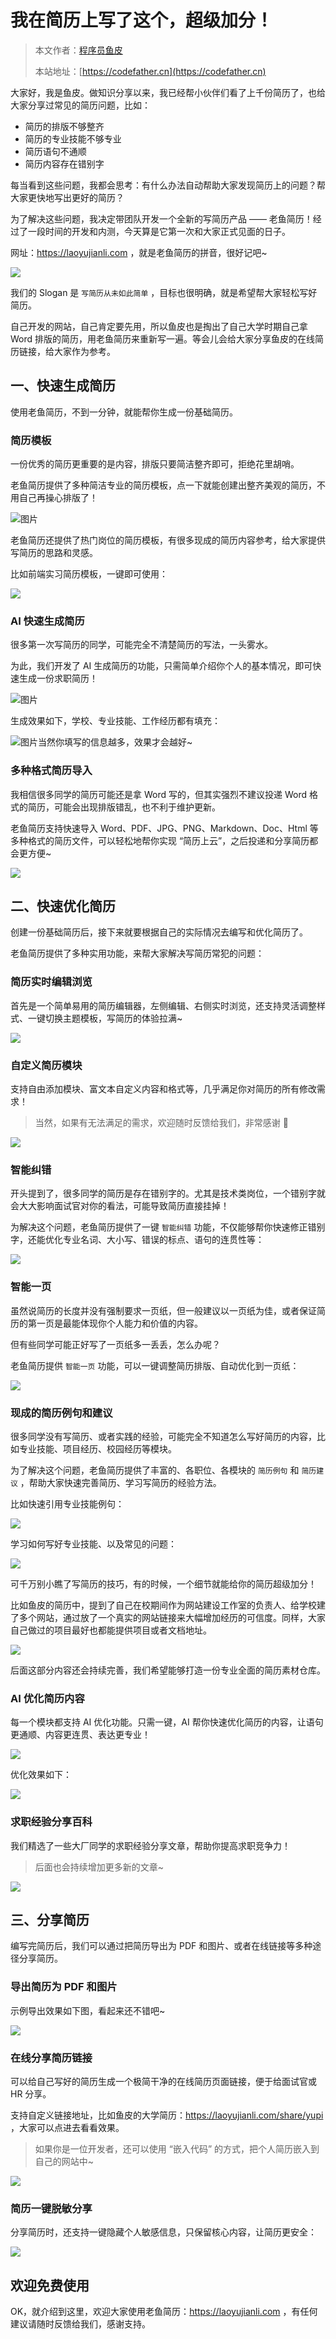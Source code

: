 # 我在简历上写了这个，超级加分！

> 本文作者：[程序员鱼皮](https://yuyuanweb.feishu.cn/wiki/Abldw5WkjidySxkKxU2cQdAtnah)
>
> 本站地址：[https://codefather.cn](https://codefather.cn)

大家好，我是鱼皮。做知识分享以来，我已经帮小伙伴们看了上千份简历了，也给大家分享过常见的简历问题，比如：

- 简历的排版不够整齐
- 简历的专业技能不够专业
- 简历语句不通顺
- 简历内容存在错别字

每当看到这些问题，我都会思考：有什么办法自动帮助大家发现简历上的问题？帮大家更快地写出更好的简历？

为了解决这些问题，我决定带团队开发一个全新的写简历产品 —— 老鱼简历！经过了一段时间的开发和内测，今天算是它第一次和大家正式见面的日子。

网址：https://laoyujianli.com ，就是老鱼简历的拼音，很好记吧~

![](https://yupi-picture-1256524210.cos.ap-shanghai.myqcloud.com/1/4a9bf650-5da5-4988-a605-af809e6262ef.png)

我们的 Slogan 是 `写简历从未如此简单` ，目标也很明确，就是希望帮大家轻松写好简历。

自己开发的网站，自己肯定要先用，所以鱼皮也是掏出了自己大学时期自己拿 Word 排版的简历，用老鱼简历来重新写一遍。等会儿会给大家分享鱼皮的在线简历链接，给大家作为参考。



## 一、快速生成简历

使用老鱼简历，不到一分钟，就能帮你生成一份基础简历。



### 简历模板

一份优秀的简历更重要的是内容，排版只要简洁整齐即可，拒绝花里胡哨。

老鱼简历提供了多种简洁专业的简历模板，点一下就能创建出整齐美观的简历，不用自己再操心排版了！

![图片](https://yupi-picture-1256524210.cos.ap-shanghai.myqcloud.com/640-20231007213503893.png)

老鱼简历还提供了热门岗位的简历模板，有很多现成的简历内容参考，给大家提供写简历的思路和灵感。

比如前端实习简历模板，一键即可使用：

![](https://yupi-picture-1256524210.cos.ap-shanghai.myqcloud.com/1/image-20230927132442244.png)



### AI 快速生成简历

很多第一次写简历的同学，可能完全不清楚简历的写法，一头雾水。

为此，我们开发了 AI 生成简历的功能，只需简单介绍你个人的基本情况，即可快速生成一份求职简历！

![图片](https://yupi-picture-1256524210.cos.ap-shanghai.myqcloud.com/640-20231007213540601.png)

生成效果如下，学校、专业技能、工作经历都有填充：

![图片](https://yupi-picture-1256524210.cos.ap-shanghai.myqcloud.com/640-20231007213605368.png)当然你填写的信息越多，效果才会越好~



### 多种格式简历导入

我相信很多同学的简历可能还是拿 Word 写的，但其实强烈不建议投递 Word 格式的简历，可能会出现排版错乱，也不利于维护更新。

老鱼简历支持快速导入 Word、PDF、JPG、PNG、Markdown、Doc、Html 等多种格式的简历文件，可以轻松地帮你实现 “简历上云”，之后投递和分享简历都会更方便~

![](https://yupi-picture-1256524210.cos.ap-shanghai.myqcloud.com/1/0a3a72d0-0c93-45a5-87c3-281e16b72bc6.png)



## 二、快速优化简历

创建一份基础简历后，接下来就要根据自己的实际情况去编写和优化简历了。

老鱼简历提供了多种实用功能，来帮大家解决写简历常犯的问题：



### 简历实时编辑浏览

首先是一个简单易用的简历编辑器，左侧编辑、右侧实时浏览，还支持灵活调整样式、一键切换主题模板，写简历的体验拉满~

![](https://yupi-picture-1256524210.cos.ap-shanghai.myqcloud.com/1/image-20230927135123890.png)



### 自定义简历模块

支持自由添加模块、富文本自定义内容和格式等，几乎满足你对简历的所有修改需求！

> 当然，如果有无法满足的需求，欢迎随时反馈给我们，非常感谢 🌹

![](https://yupi-picture-1256524210.cos.ap-shanghai.myqcloud.com/1/image%20(3).png)



### 智能纠错

开头提到了，很多同学的简历是存在错别字的。尤其是技术类岗位，一个错别字就会大大影响面试官对你的看法，可能导致简历直接挂掉！

为解决这个问题，老鱼简历提供了一键 `智能纠错` 功能，不仅能够帮你快速修正错别字，还能优化专业名词、大小写、错误的标点、语句的连贯性等：

![](https://yupi-picture-1256524210.cos.ap-shanghai.myqcloud.com/1/image%20(4).png)



### 智能一页

虽然说简历的长度并没有强制要求一页纸，但一般建议以一页纸为佳，或者保证简历的第一页是最能体现你个人能力和价值的内容。

但有些同学可能正好写了一页纸多一丢丢，怎么办呢？

老鱼简历提供 `智能一页` 功能，可以一键调整简历排版、自动优化到一页纸：

![](https://yupi-picture-1256524210.cos.ap-shanghai.myqcloud.com/1/cef2eaf8-39de-47bb-84a8-a69d8879a5a2.png)



### 现成的简历例句和建议

很多同学没有写简历、或者实践的经验，可能完全不知道怎么写好简历的内容，比如专业技能、项目经历、校园经历等模块。

为了解决这个问题，老鱼简历提供了丰富的、各职位、各模块的 `简历例句` 和 `简历建议` ，帮助大家快速完善简历、学习写简历的经验方法。

比如快速引用专业技能例句：

![](https://yupi-picture-1256524210.cos.ap-shanghai.myqcloud.com/1/image%20(5).png)

学习如何写好专业技能、以及常见的问题：

![](https://yupi-picture-1256524210.cos.ap-shanghai.myqcloud.com/1/image%20(6).png)

可千万别小瞧了写简历的技巧，有的时候，一个细节就能给你的简历超级加分！

比如鱼皮的简历中，提到了自己在校期间作为网站建设工作室的负责人、给学校建了多个网站，通过放了一个真实的网站链接来大幅增加经历的可信度。同样，大家自己做过的项目最好也都能提供项目或者文档地址。

![](https://yupi-picture-1256524210.cos.ap-shanghai.myqcloud.com/1/image-20230927141549926.png)

后面这部分内容还会持续完善，我们希望能够打造一份专业全面的简历素材仓库。



### AI 优化简历内容

每一个模块都支持 AI 优化功能。只需一键，AI 帮你快速优化简历的内容，让语句更通顺、内容更连贯、表达更专业！

![](https://yupi-picture-1256524210.cos.ap-shanghai.myqcloud.com/1/image%20(7).png)

优化效果如下：

![](https://yupi-picture-1256524210.cos.ap-shanghai.myqcloud.com/1/325fa676-27f0-4176-8814-98c1512fc119.png)



### 求职经验分享百科

我们精选了一些大厂同学的求职经验分享文章，帮助你提高求职竞争力！

>  后面也会持续增加更多新的文章~

![](https://yupi-picture-1256524210.cos.ap-shanghai.myqcloud.com/1/(null)-20230927125709592.png)



## 三、分享简历

编写完简历后，我们可以通过把简历导出为 PDF 和图片、或者在线链接等多种途径分享简历。



### 导出简历为 PDF 和图片

示例导出效果如下图，看起来还不错吧~

![](https://yupi-picture-1256524210.cos.ap-shanghai.myqcloud.com/1/%E9%B1%BC%E7%9A%AE%E7%9A%84%E7%AE%80%E5%8E%86%EF%BC%88%E5%A4%A7%E5%AD%A6%E8%84%B1%E6%95%8F%E7%89%88%EF%BC%89.png)



### 在线分享简历链接

可以给自己写好的简历生成一个极简干净的在线简历页面链接，便于给面试官或 HR 分享。

支持自定义链接地址，比如鱼皮的大学简历：https://laoyujianli.com/share/yupi ，大家可以点进去看看效果。

> 如果你是一位开发者，还可以使用 “嵌入代码” 的方式，把个人简历嵌入到自己的网站中~

![](https://yupi-picture-1256524210.cos.ap-shanghai.myqcloud.com/1/image-20230927142119454.png)



### 简历一键脱敏分享

分享简历时，还支持一键隐藏个人敏感信息，只保留核心内容，让简历更安全：

![](https://yupi-picture-1256524210.cos.ap-shanghai.myqcloud.com/1/4ebdf063-def1-4f13-8328-512cca63f46b.png)



## 欢迎免费使用

OK，就介绍到这里，欢迎大家使用老鱼简历：https://laoyujianli.com ，有任何建议请随时反馈给我们，感谢支持。
